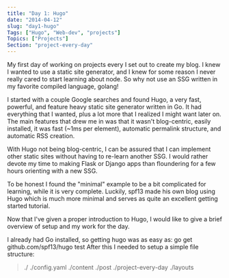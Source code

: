 ```yaml
---
title: "Day 1: Hugo"
date: "2014-04-12"
slug: "day1-hugo"
Tags: ["Hugo", "Web-dev", "projects"]
Topics: ["Projects"]
Section: "project-every-day"
---
```


My first day of working on projects every I set out to create my blog.
I knew I wanted to use a static site generator, and I knew for some reason
I never really cared to start learning about node.  So why not use an SSG
written in my favorite compiled language, golang!

I started with a couple Google searches and found Hugo, a very fast, powerful,
and feature heavy static site generator written in Go.  It had everything that
I wanted, plus a lot more that I realized I might want later on.  The main
features that drew me in was that it wasn't blog-centric, easily installed, it was fast (~1ms per element),
automatic permalink structure, and automatic RSS creation.

With Hugo not being blog-centric, I can be assured that I can implement other static
sites without having to re-learn another SSG.  I would rather devote my time to making
Flask or Django apps than floundering for a few hours orienting with a new SSG.

To be honest I found the "minimal" example to be a bit complicated for learning, while
it is very complete.  Luckily, spf13 made his own blog using Hugo which is much more
minimal and serves as quite an excellent getting started tutorial.

Now that I've given a proper introduction to Hugo, I would like to give a brief overview of
setup and my work for the day.

I already had Go installed, so getting hugo was as easy as:
	go get github.com/spf13/hugo
test
After this I needed to setup a simple file structure:

>	./
>		./config.yaml
>		./content
>			./post
>			./project-every-day
>		./layouts

